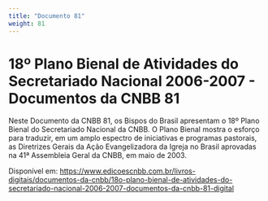 ```yaml
---
title: "Documento 81"
weight: 81
---
```


# 18º Plano Bienal de Atividades do Secretariado Nacional 2006-2007 - Documentos da CNBB 81

Neste Documento da CNBB 81, os Bispos do Brasil apresentam o 18⁠º Plano Bienal do Secretariado Nacional da CNBB. O Plano Bienal mostra o esforço para traduzir, em um amplo espectro de iniciativas e programas pastorais, as Diretrizes Gerais da Ação Evangelizadora da Igreja no Brasil aprovadas na 41⁠ª Assembleia Geral da CNBB, em maio de 2003.

Disponível em: https://www.edicoescnbb.com.br/livros-digitais/documentos-da-cnbb/18o-plano-bienal-de-atividades-do-secretariado-nacional-2006-2007-documentos-da-cnbb-81-digital
